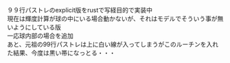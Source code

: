 ９９行パストレのexplicit版をrustで写経目的で実装中  
現在は輝度計算が球の中にいる場合動かないが、それはモデルでそういう事が無いようにしている版  
一応球内部の場合を追加  
あと、元祖の99行パストレは上に白い線が入ってしまうがこのルーチンを入れた結果、今度は黒い帯になっとる・・・

